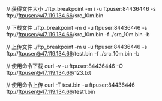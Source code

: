 // 获得文件大小
./ftp_breakpoint -m i -u ftpuser:84436446 -s ftp://ftpuser@47.119.134.66/src_10m.bin

// 下载文件
./ftp_breakpoint -m d -u ftpuser:84436446 -s ftp://ftpuser@47.119.134.66/src_10m.bin -f ./src_10m.bin -b

// 上传文件
./ftp_breakpoint -m u -u ftpuser:84436446 -s ftp://ftpuser@47.119.134.66/test.bin -f ./src_10m.bin -b

// 使用命令下载
curl -v -u ftpuser:84436446 -O ftp://ftpuser@47.119.134.66/123.txt

// 使用命令上传
curl -T test.bin -u ftpuser:84436446 ftp://ftpuser@47.119.134.66/test1.bin
